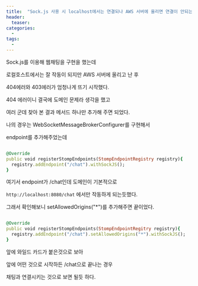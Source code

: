 ```yaml
---
title:  "Sock.js 사용 시 localhost에서는 연결되나 AWS 서버에 올리면 연결이 안되는 문제"
header:
  teaser: 
categories: 
  - 
tags:
  -
---
```


Sock.js를 이용해 웹채팅을 구현을 했는데

로컬호스트에서는 잘 작동이 되지만 AWS 서버에 올리고 난 후

404에러와 403에러가 엄청나게 뜨기 시작했다.

404 에러이니 결국에 도메인 문제라 생각을 했고

여러 군데 찾아 본 결과 메서드 하나만 추가해 주면 되었다.

나의 경우는 WebSocketMessageBrokerConfigurer를 구현해서

endpoint를 추가해주었는데

```ruby

@Override
public void registerStompEndpoints(StompEndpointRegistry registry){
  registry.addEndpoint("/chat").withSockJS();
}

```

여기서 endpoint가 /chat인데 도메인이 기본적으로

`http://localhost:8080/chat` 에서만 작동하게 되는듯했다.

그래서 확인해보니 setAllowedOrigins("*")를 추가해주면 끝이었다.

```ruby

@Override
public void registerStompEndpoints(StompEndpointRegitry registry){
  registry.addEndpoint("/chat").setAllowedOrigins("*").withSockJS();
}

```

앞에 와일드 카드가 붙은것으로 보아

앞에 어떤 것으로 시작하든 /chat으로 끝나는 경우

채팅과 연결시키는 것으로 보면 될듯 하다.